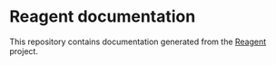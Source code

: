 # Reagent documentation

This repository contains documentation generated from the [Reagent](https://github.com/reagent-project/reagent) project.
